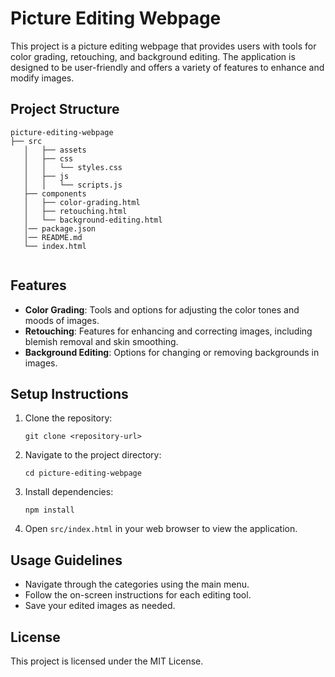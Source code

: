 # Picture Editing Webpage

This project is a picture editing webpage that provides users with tools for color grading, retouching, and background editing. The application is designed to be user-friendly and offers a variety of features to enhance and modify images.

## Project Structure

```
picture-editing-webpage
├── src
   │   ├── assets
   │   ├── css
   │   │   └── styles.css
   │   ├── js
   │   │   └── scripts.js
   ├── components
   │   ├── color-grading.html
   │   ├── retouching.html
   │   └── background-editing.html
   │── package.json
   │── README.md
   └── index.html


```

## Features

- **Color Grading**: Tools and options for adjusting the color tones and moods of images.
- **Retouching**: Features for enhancing and correcting images, including blemish removal and skin smoothing.
- **Background Editing**: Options for changing or removing backgrounds in images.

## Setup Instructions

1. Clone the repository:
   ```
   git clone <repository-url>
   ```
2. Navigate to the project directory:
   ```
   cd picture-editing-webpage
   ```
3. Install dependencies:
   ```
   npm install
   ```
4. Open `src/index.html` in your web browser to view the application.

## Usage Guidelines

- Navigate through the categories using the main menu.
- Follow the on-screen instructions for each editing tool.
- Save your edited images as needed.

## License

This project is licensed under the MIT License.